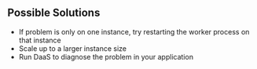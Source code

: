 ## Possible Solutions
* If problem is only on one instance, try restarting the worker process on that instance
* Scale up to a larger instance size
* Run DaaS to diagnose the problem in your application

